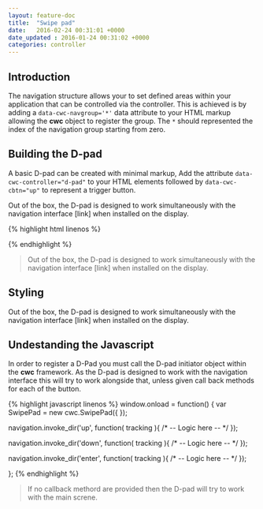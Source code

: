 ```yaml
---
layout: feature-doc
title:  "Swipe pad"
date:   2016-02-24 00:31:01 +0000
date_updated : 2016-01-24 00:31:02 +0000
categories: controller
---
```

## Introduction

The navigation structure allows your to set defined areas within your application that can be controlled via the controller. This is achieved is by adding a `data-cwc-navgroup='*'` data attribute to your HTML markup allowing the **cwc** object to register the group. The `*` should represented the index of the navigation group starting from zero.

## Building the D-pad

A basic D-pad can be created with minimal markup, Add the attribute `data-cwc-controller="d-pad"` to your HTML elements followed by `data-cwc-cbtn="up"` to represent a trigger button.

Out of the box, the D-pad is designed to work simultaneously with the navigation interface [link] when installed on the display.

{% highlight html linenos %}
  <section data-cwc-controller="d-pad"  >
      <span data-cwc-cbtn="up" ></span>
      <span data-cwc-cbtn="right" ></span>
      <span data-cwc-cbtn="down" ></span>
      <span data-cwc-cbtn="left" ></span>
      <span data-cwc-cbtn="enter" ></span>
  </section>
{% endhighlight %}

>Out of the box, the D-pad is designed to work simultaneously with the navigation interface [link] when installed on the display.

## Styling
Out of the box, the D-pad is designed to work simultaneously with the navigation interface [link] when installed on the display.

## Undestanding the Javascript

In order to register a D-Pad you must call the D-pad initiator object within the **cwc** framework. As the D-pad is designed to work with the navigation interface this will try to work alongside that, unless given call back methods for each of the button.

{% highlight javascript linenos %}
window.onload = function() {
  var SwipePad = new cwc.SwipePad({
  });

  navigation.invoke_dir('up', function( tracking ){
    /* -- Logic here -- */
  });

  navigation.invoke_dir('down', function( tracking ){
    /* -- Logic here -- */
  });

  navigation.invoke_dir('enter', function( tracking ){
    /* -- Logic here -- */
  });

};
{% endhighlight %}

>If no callback methord are provided then the D-pad will try to work with the main screne.
